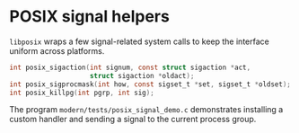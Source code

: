 # POSIX signal helpers

`libposix` wraps a few signal-related system calls to keep the interface
uniform across platforms.

```c
int posix_sigaction(int signum, const struct sigaction *act,
                    struct sigaction *oldact);
int posix_sigprocmask(int how, const sigset_t *set, sigset_t *oldset);
int posix_killpg(int pgrp, int sig);
```

The program `modern/tests/posix_signal_demo.c` demonstrates installing a
custom handler and sending a signal to the current process group.
